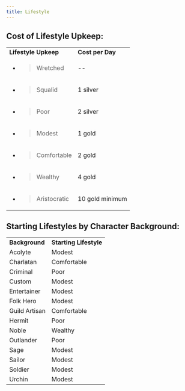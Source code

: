 ```yaml
---
title: Lifestyle
---
```




## **Cost of Lifestyle Upkeep:**

<table><tbody><tr class="odd"><td><strong>Lifestyle Upkeep</strong></td><td><strong>Cost per Day</strong></td></tr><tr class="even"><td><ul><li><blockquote><p>Wretched</p></blockquote></li></ul></td><td>--</td></tr><tr class="odd"><td><ul><li><blockquote><p>Squalid</p></blockquote></li></ul></td><td>1 silver</td></tr><tr class="even"><td><ul><li><blockquote><p>Poor</p></blockquote></li></ul></td><td>2 silver</td></tr><tr class="odd"><td><ul><li><blockquote><p>Modest</p></blockquote></li></ul></td><td>1 gold</td></tr><tr class="even"><td><ul><li><blockquote><p>Comfortable</p></blockquote></li></ul></td><td>2 gold</td></tr><tr class="odd"><td><ul><li><blockquote><p>Wealthy</p></blockquote></li></ul></td><td>4 gold</td></tr><tr class="even"><td><ul><li><blockquote><p>Aristocratic</p></blockquote></li></ul></td><td>10 gold minimum</td></tr></tbody></table>

## **Starting Lifestyles by Character Background:**

|                |                        |
|----------------|------------------------|
| **Background** | **Starting Lifestyle** |
| Acolyte        | Modest                 |
| Charlatan      | Comfortable            |
| Criminal       | Poor                   |
| Custom         | Modest                 |
| Entertainer    | Modest                 |
| Folk Hero      | Modest                 |
| Guild Artisan  | Comfortable            |
| Hermit         | Poor                   |
| Noble          | Wealthy                |
| Outlander      | Poor                   |
| Sage           | Modest                 |
| Sailor         | Modest                 |
| Soldier        | Modest                 |
| Urchin         | Modest                 |

 